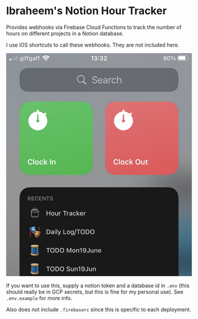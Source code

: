 # Ibraheem's Notion Hour Tracker


Provides webhooks via Firebase Cloud Functions to track the number of hours on different projects in a Notion database.

I use iOS shortcuts to call these webhooks. They are not included here.

![](shortcuts.jpg)

If you want to use this, supply a notion token and a database id in `.env` (this should really be in GCP secrets, but this is fine for my personal use). See `.env.example` for more info.

Also does not include `.firebaserc` since this is specific to each deployment.